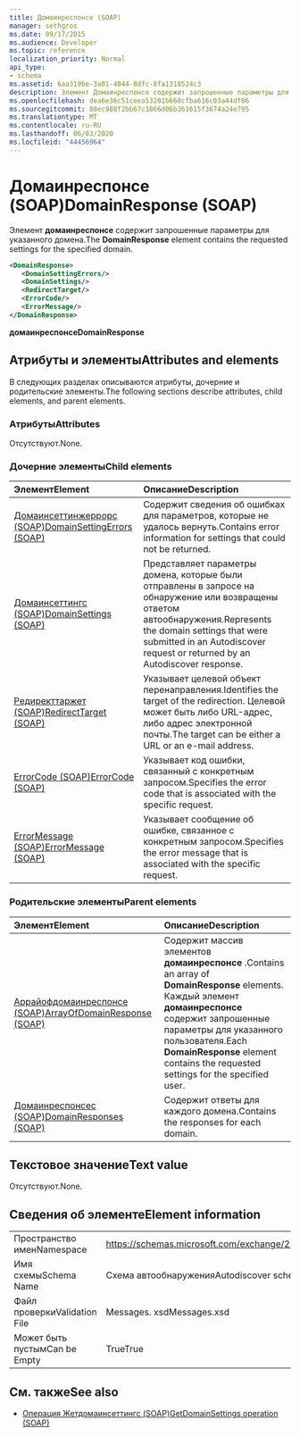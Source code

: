 ```yaml
---
title: Домаинреспонсе (SOAP)
manager: sethgros
ms.date: 09/17/2015
ms.audience: Developer
ms.topic: reference
localization_priority: Normal
api_type:
- schema
ms.assetid: 6aa319be-3a01-4044-8dfc-8fa1318524c3
description: Элемент Домаинреспонсе содержит запрошенные параметры для указанного домена.
ms.openlocfilehash: dea6e36c51ceea53201b668cfba616c03a44df86
ms.sourcegitcommit: 88ec988f2bb67c1866d06b361615f3674a24e795
ms.translationtype: MT
ms.contentlocale: ru-RU
ms.lasthandoff: 06/03/2020
ms.locfileid: "44456964"
---
```

# <a name="domainresponse-soap"></a><span data-ttu-id="bdf12-103">Домаинреспонсе (SOAP)</span><span class="sxs-lookup"><span data-stu-id="bdf12-103">DomainResponse (SOAP)</span></span>

<span data-ttu-id="bdf12-104">Элемент **домаинреспонсе** содержит запрошенные параметры для указанного домена.</span><span class="sxs-lookup"><span data-stu-id="bdf12-104">The **DomainResponse** element contains the requested settings for the specified domain.</span></span> 
  
```XML
<DomainResponse>
   <DomainSettingErrors/>
   <DomainSettings/>
   <RedirectTarget/>
   <ErrorCode/>
   <ErrorMessage/>
</DomainResponse>
```

 <span data-ttu-id="bdf12-105">**домаинреспонсе**</span><span class="sxs-lookup"><span data-stu-id="bdf12-105">**DomainResponse**</span></span>
## <a name="attributes-and-elements"></a><span data-ttu-id="bdf12-106">Атрибуты и элементы</span><span class="sxs-lookup"><span data-stu-id="bdf12-106">Attributes and elements</span></span>

<span data-ttu-id="bdf12-107">В следующих разделах описываются атрибуты, дочерние и родительские элементы.</span><span class="sxs-lookup"><span data-stu-id="bdf12-107">The following sections describe attributes, child elements, and parent elements.</span></span>
  
### <a name="attributes"></a><span data-ttu-id="bdf12-108">Атрибуты</span><span class="sxs-lookup"><span data-stu-id="bdf12-108">Attributes</span></span>

<span data-ttu-id="bdf12-109">Отсутствуют.</span><span class="sxs-lookup"><span data-stu-id="bdf12-109">None.</span></span>
  
### <a name="child-elements"></a><span data-ttu-id="bdf12-110">Дочерние элементы</span><span class="sxs-lookup"><span data-stu-id="bdf12-110">Child elements</span></span>

|<span data-ttu-id="bdf12-111">**Элемент**</span><span class="sxs-lookup"><span data-stu-id="bdf12-111">**Element**</span></span>|<span data-ttu-id="bdf12-112">**Описание**</span><span class="sxs-lookup"><span data-stu-id="bdf12-112">**Description**</span></span>|
|:-----|:-----|
|[<span data-ttu-id="bdf12-113">Домаинсеттинжеррорс (SOAP)</span><span class="sxs-lookup"><span data-stu-id="bdf12-113">DomainSettingErrors (SOAP)</span></span>](domainsettingerrors-soap.md) <br/> |<span data-ttu-id="bdf12-114">Содержит сведения об ошибках для параметров, которые не удалось вернуть.</span><span class="sxs-lookup"><span data-stu-id="bdf12-114">Contains error information for settings that could not be returned.</span></span>  <br/> |
|[<span data-ttu-id="bdf12-115">Домаинсеттингс (SOAP)</span><span class="sxs-lookup"><span data-stu-id="bdf12-115">DomainSettings (SOAP)</span></span>](domainsettings-soap.md) <br/> |<span data-ttu-id="bdf12-116">Представляет параметры домена, которые были отправлены в запросе на обнаружение или возвращены ответом автообнаружения.</span><span class="sxs-lookup"><span data-stu-id="bdf12-116">Represents the domain settings that were submitted in an Autodiscover request or returned by an Autodiscover response.</span></span>  <br/> |
|[<span data-ttu-id="bdf12-117">Редиректтаржет (SOAP)</span><span class="sxs-lookup"><span data-stu-id="bdf12-117">RedirectTarget (SOAP)</span></span>](redirecttarget-soap.md) <br/> |<span data-ttu-id="bdf12-118">Указывает целевой объект перенаправления.</span><span class="sxs-lookup"><span data-stu-id="bdf12-118">Identifies the target of the redirection.</span></span> <span data-ttu-id="bdf12-119">Целевой может быть либо URL-адрес, либо адрес электронной почты.</span><span class="sxs-lookup"><span data-stu-id="bdf12-119">The target can be either a URL or an e-mail address.</span></span>  <br/> |
|[<span data-ttu-id="bdf12-120">ErrorCode (SOAP)</span><span class="sxs-lookup"><span data-stu-id="bdf12-120">ErrorCode (SOAP)</span></span>](errorcode-soap.md) <br/> |<span data-ttu-id="bdf12-121">Указывает код ошибки, связанный с конкретным запросом.</span><span class="sxs-lookup"><span data-stu-id="bdf12-121">Specifies the error code that is associated with the specific request.</span></span>  <br/> |
|[<span data-ttu-id="bdf12-122">ErrorMessage (SOAP)</span><span class="sxs-lookup"><span data-stu-id="bdf12-122">ErrorMessage (SOAP)</span></span>](errormessage-soap.md) <br/> |<span data-ttu-id="bdf12-123">Указывает сообщение об ошибке, связанное с конкретным запросом.</span><span class="sxs-lookup"><span data-stu-id="bdf12-123">Specifies the error message that is associated with the specific request.</span></span>  <br/> |
   
### <a name="parent-elements"></a><span data-ttu-id="bdf12-124">Родительские элементы</span><span class="sxs-lookup"><span data-stu-id="bdf12-124">Parent elements</span></span>

|<span data-ttu-id="bdf12-125">**Элемент**</span><span class="sxs-lookup"><span data-stu-id="bdf12-125">**Element**</span></span>|<span data-ttu-id="bdf12-126">**Описание**</span><span class="sxs-lookup"><span data-stu-id="bdf12-126">**Description**</span></span>|
|:-----|:-----|
|[<span data-ttu-id="bdf12-127">Аррайофдомаинреспонсе (SOAP)</span><span class="sxs-lookup"><span data-stu-id="bdf12-127">ArrayOfDomainResponse (SOAP)</span></span>](arrayofdomainresponse-soap.md) <br/> |<span data-ttu-id="bdf12-128">Содержит массив элементов **домаинреспонсе** .</span><span class="sxs-lookup"><span data-stu-id="bdf12-128">Contains an array of **DomainResponse** elements.</span></span> <span data-ttu-id="bdf12-129">Каждый элемент **домаинреспонсе** содержит запрошенные параметры для указанного пользователя.</span><span class="sxs-lookup"><span data-stu-id="bdf12-129">Each **DomainResponse** element contains the requested settings for the specified user.</span></span>  <br/> |
|[<span data-ttu-id="bdf12-130">Домаинреспонсес (SOAP)</span><span class="sxs-lookup"><span data-stu-id="bdf12-130">DomainResponses (SOAP)</span></span>](domainresponses-soap.md) <br/> |<span data-ttu-id="bdf12-131">Содержит ответы для каждого домена.</span><span class="sxs-lookup"><span data-stu-id="bdf12-131">Contains the responses for each domain.</span></span>  <br/> |
   
## <a name="text-value"></a><span data-ttu-id="bdf12-132">Текстовое значение</span><span class="sxs-lookup"><span data-stu-id="bdf12-132">Text value</span></span>

<span data-ttu-id="bdf12-133">Отсутствуют.</span><span class="sxs-lookup"><span data-stu-id="bdf12-133">None.</span></span>
  
## <a name="element-information"></a><span data-ttu-id="bdf12-134">Сведения об элементе</span><span class="sxs-lookup"><span data-stu-id="bdf12-134">Element information</span></span>

|||
|:-----|:-----|
|<span data-ttu-id="bdf12-135">Пространство имен</span><span class="sxs-lookup"><span data-stu-id="bdf12-135">Namespace</span></span>  <br/> |https://schemas.microsoft.com/exchange/2010/Autodiscover  <br/> |
|<span data-ttu-id="bdf12-136">Имя схемы</span><span class="sxs-lookup"><span data-stu-id="bdf12-136">Schema Name</span></span>  <br/> |<span data-ttu-id="bdf12-137">Схема автообнаружения</span><span class="sxs-lookup"><span data-stu-id="bdf12-137">Autodiscover schema</span></span>  <br/> |
|<span data-ttu-id="bdf12-138">Файл проверки</span><span class="sxs-lookup"><span data-stu-id="bdf12-138">Validation File</span></span>  <br/> |<span data-ttu-id="bdf12-139">Messages. xsd</span><span class="sxs-lookup"><span data-stu-id="bdf12-139">Messages.xsd</span></span>  <br/> |
|<span data-ttu-id="bdf12-140">Может быть пустым</span><span class="sxs-lookup"><span data-stu-id="bdf12-140">Can be Empty</span></span>  <br/> |<span data-ttu-id="bdf12-141">True</span><span class="sxs-lookup"><span data-stu-id="bdf12-141">True</span></span>  <br/> |
   
## <a name="see-also"></a><span data-ttu-id="bdf12-142">См. также</span><span class="sxs-lookup"><span data-stu-id="bdf12-142">See also</span></span>

- [<span data-ttu-id="bdf12-143">Операция Жетдомаинсеттингс (SOAP)</span><span class="sxs-lookup"><span data-stu-id="bdf12-143">GetDomainSettings operation (SOAP)</span></span>](getdomainsettings-operation-soap.md)


